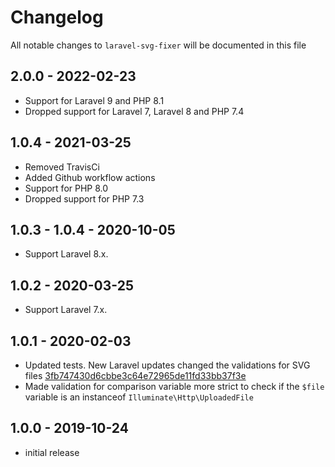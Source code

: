 # Changelog

All notable changes to `laravel-svg-fixer` will be documented in this file

## 2.0.0 - 2022-02-23
- Support for Laravel 9 and PHP 8.1
- Dropped support for Laravel 7, Laravel 8 and PHP 7.4

## 1.0.4 - 2021-03-25
- Removed TravisCi
- Added Github workflow actions
- Support for PHP 8.0
- Dropped support for PHP 7.3

## 1.0.3 - 1.0.4 - 2020-10-05
- Support Laravel 8.x.
## 1.0.2 - 2020-03-25
- Support Laravel 7.x.

## 1.0.1 - 2020-02-03
- Updated tests. New Laravel updates changed the validations for SVG files [3fb747430d6cbbe3c64e72965de11fd33bb37f3e](https://github.com/laravel/framework/commit/3fb747430d6cbbe3c64e72965de11fd33bb37f3e)
- Made validation for comparison variable more strict to check if the `$file` variable is an instanceof `Illuminate\Http\UploadedFile`

## 1.0.0 - 2019-10-24
- initial release
